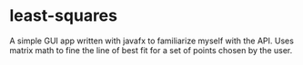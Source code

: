 # least-squares
A simple GUI app written with javafx to familiarize myself with the API.
Uses matrix math to fine the line of best fit for a set of points chosen by the user.
